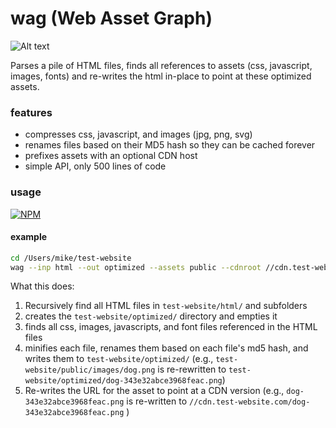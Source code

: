 wag (Web Asset Graph)
===

![Alt text](http://i.imgur.com/9eJTHZz.jpg "Web Asset Graph")


Parses a pile of HTML files, finds all references to assets (css, javascript, images, fonts) and re-writes the html in-place to point at these optimized assets.


### features
* compresses css, javascript, and images (jpg, png, svg)
* renames files based on their MD5 hash so they can be cached forever
* prefixes assets with an optional CDN host
* simple API, only 500 lines of code

### usage

[![NPM](https://nodei.co/npm/wag.png)](https://nodei.co/npm/wag/)


#### example
```sh
cd /Users/mike/test-website
wag --inp html --out optimized --assets public --cdnroot //cdn.test-website.com
```

What this does:

 1. Recursively find all HTML files in `test-website/html/` and subfolders
 2. creates the `test-website/optimized/` directory and empties it
 3. finds all css, images, javascripts, and font files referenced in the HTML files
 4. minifies each file, renames them based on each file's md5 hash, and writes them to `test-website/optimized/`
    (e.g., `test-website/public/images/dog.png` is re-rewritten to `test-website/optimized/dog-343e32abce3968feac.png`)
 5. Re-writes the URL for the asset to point at a CDN version (e.g., `dog-343e32abce3968feac.png` is re-written to `//cdn.test-website.com/dog-343e32abce3968feac.png` )

